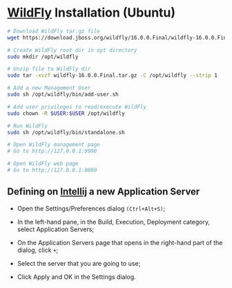 # [WildFly](https://wildfly.org/index.html) Installation (Ubuntu)

```bash
# Download WildFly tar.gz file
wget https://download.jboss.org/wildfly/16.0.0.Final/wildfly-16.0.0.Final.tar.gz

# Create WildFly root dir in opt directory
sudo mkdir /opt/wildfly

# Unzip file to WildFly dir
sudo tar -xvzf wildfly-16.0.0.Final.tar.gz -C /opt/wildfly --strip 1

# Add a new Management User
sudo sh /opt/wildfly/bin/add-user.sh

# Add user privileges to read/execute WildFly
sudo chown -R $USER:$USER /opt/wildfly

# Run WildFly
sudo sh /opt/wildfly/bin/standalone.sh

# Open WildFly management page
# Go to http://127.0.0.1:9990

# Open WildFly web page
# Go to http://127.0.0.1:8080
```

## Defining on [Intellij](https://www.jetbrains.com/idea/) a new Application Server

- Open the Settings/Preferences dialog `(Ctrl+Alt+S)`;

- In the left-hand pane, in the Build, Execution, Deployment category, select Application Servers;

- On the Application Servers page that opens in the right-hand part of the dialog, click `+`;

- Select the server that you are going to use;

- Click Apply and OK in the Settings dialog.
